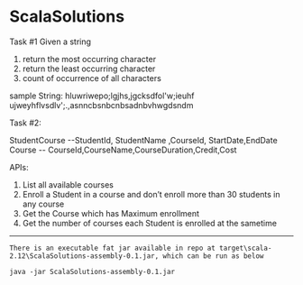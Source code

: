 # ScalaSolutions

Task #1
Given a string 
1) return the most occurring character 
2) return the least occurring character
3) count of occurrence of all characters

sample String:
hluwriwepo;lgjhs,jgcksdfol'w;ieuhf ujweyhflvsdlv';.,asnncbsnbcnbsadnbvhwgdsndm


Task #2:

StudentCourse --StudentId, StudentName ,CourseId, StartDate,EndDate
Course -- CourseId,CourseName,CourseDuration,Credit,Cost

APIs:
1) List all available courses
2) Enroll a Student in a course and don’t enroll more than 30 students in any course
3) Get the Course which has Maximum enrollment 
4) Get the number of courses each Student is enrolled at the sametime

---
```
There is an executable fat jar available in repo at target\scala-2.12\ScalaSolutions-assembly-0.1.jar, which can be run as below

java -jar ScalaSolutions-assembly-0.1.jar
```
